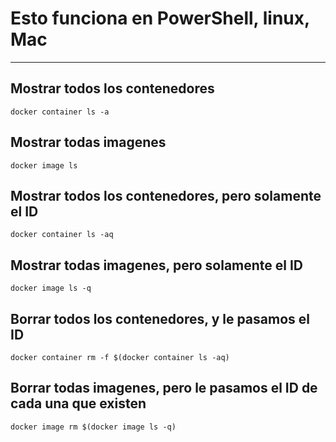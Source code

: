 # Esto funciona en PowerShell, linux, Mac
-----
## Mostrar todos los contenedores
```
docker container ls -a
```
## Mostrar todas imagenes
```
docker image ls
```
## Mostrar todos los contenedores, pero solamente el ID
```
docker container ls -aq
```
## Mostrar todas imagenes, pero solamente el ID
```
docker image ls -q
```
## Borrar todos los contenedores, y le pasamos el ID
```
docker container rm -f $(docker container ls -aq)
```
## Borrar todas imagenes, pero le pasamos el ID de cada una que existen
```
docker image rm $(docker image ls -q)
```
